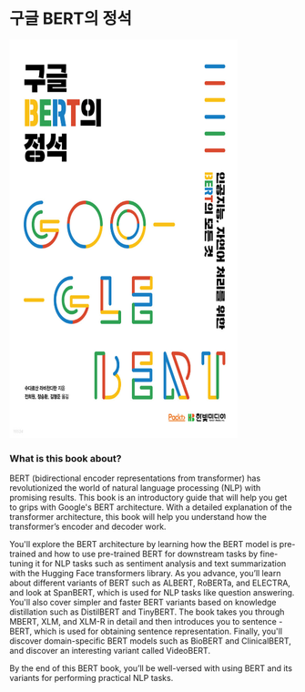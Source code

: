 # 구글 BERT의 정석


<img src="img/img.jpg" height="700" width="400">


### What is this book about?
 BERT (bidirectional encoder representations from transformer) has
revolutionized the world of natural language processing (NLP) with
promising results. This book is an introductory guide that will 
help you get to grips with Google's BERT architecture. With a detailed
explanation of the transformer architecture, this book will help you 
understand how the transformer’s encoder and decoder work.


 You'll explore the BERT architecture by learning how the BERT model 
is pre-trained and how to use pre-trained BERT for downstream tasks 
by fine-tuning it for NLP tasks such as sentiment analysis and text 
summarization with the Hugging Face transformers library. As you advance,
you’ll learn about different variants of BERT such as ALBERT, RoBERTa,
and ELECTRA, and look at SpanBERT, which is used for NLP tasks like question
answering. You'll also cover simpler and faster BERT variants based on 
knowledge distillation such as DistilBERT and TinyBERT. The book takes you
through MBERT, XLM, and XLM-R in detail and then introduces you to sentence
-BERT, which is used for obtaining sentence representation. Finally, you'll
discover domain-specific BERT models such as BioBERT and ClinicalBERT, and 
discover an interesting variant called VideoBERT.


 By the end of this BERT book, you’ll be well-versed with using BERT and its 
 variants for performing practical NLP tasks.